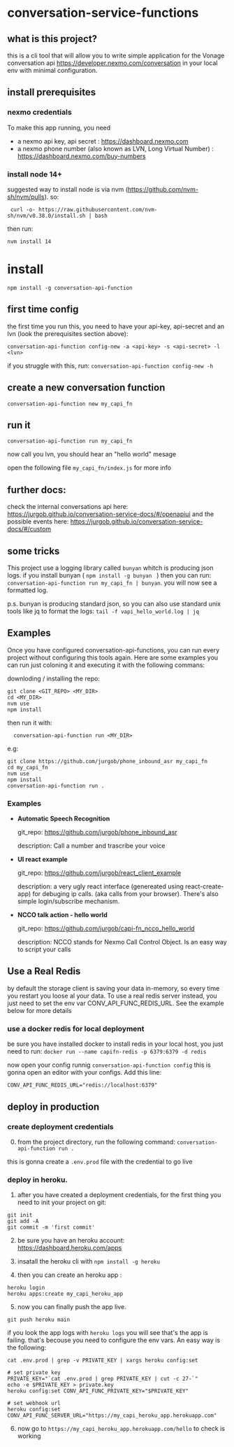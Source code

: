 # conversation-service-functions


## what is this project?
this is a cli tool that will allow you to write simple application for the Vonage conversation api https://developer.nexmo.com/conversation in your local env with minimal configuration.







## install prerequisites


### nexmo credentials
To make this app running, you need 
 - a nexmo api key, api secret : https://dashboard.nexmo.com
 - a nexmo phone number (also known as LVN, Long Virtual Number) : https://dashboard.nexmo.com/buy-numbers

### install node 14+
suggested way to install node is via nvm (https://github.com/nvm-sh/nvm/pulls). so: 

```  curl -o- https://raw.githubusercontent.com/nvm-sh/nvm/v0.38.0/install.sh | bash  ```

then run: 

``` nvm install 14 ```

# install

```npm install -g conversation-api-function ```

## first time config

the first time you run this, you need to have your api-key, api-secret and an lvn (look the prerequisites section above):

```conversation-api-function config-new -a <api-key> -s <api-secret> -l <lvn>```

if you struggle with this, run: 
```conversation-api-function config-new -h```

## create a new conversation function

``` conversation-api-function new my_capi_fn ```

## run it

``` conversation-api-function run my_capi_fn ```

now call you lvn, you should hear an "hello world" mesage


open the following file ``` my_capi_fn/index.js ``` for more info


## further docs:
check the internal conversations api here: https://jurgob.github.io/conversation-service-docs/#/openapiui
and the possible events here: https://jurgob.github.io/conversation-service-docs/#/custom



## some tricks
This project use a logging library called `bunyan` whitch is producing json logs.
if you install bunyan ( ```npm install -g bunyan ``` ) then you can run: 
`conversation-api-function run my_capi_fn | bunyan`. you will now see a formatted log. 

p.s. bunyan is producing standard json, so you can also use standard unix tools like jq to format the logs: `tail -f vapi_hello_world.log | jq`

## Examples

Once you have configured conversation-api-functions, you can run every project without configuring this tools again. 
Here are some examples you can run just coloning it and executing it with the following commans: 

downloding / installing the repo:
```
git clone <GIT_REPO> <MY_DIR>
cd <MY_DIR>
nvm use
npm install
```
then run it with: 

```  conversation-api-function run <MY_DIR>```


e.g: 
```
git clone https://github.com/jurgob/phone_inbound_asr my_capi_fn
cd my_capi_fn
nvm use
npm install
conversation-api-function run .

```

### Examples 

- **Automatic Speech Recognition**

  git_repo: https://github.com/jurgob/phone_inbound_asr
  
  description: Call a number and trascribe your voice

- **UI react example**

  git_repo: https://github.com/jurgob/react_client_example

  description: a very ugly react interface (genereated using react-create-app) for debuging ip calls. (aka calls from your browser). There's also simple login/subscribe mechanism.

- **NCCO talk action - hello world**

  git_repo: https://github.com/jurgob/capi-fn_ncco_hello_world

  description: NCCO stands for Nexmo Call Control Object. Is an easy way to script your calls




## Use a Real Redis

by default the storage client is saving your data in-memory, so every time you restart you loose al your data. 
To use a real redis server instead, you just need to set the env var CONV_API_FUNC_REDIS_URL.
See the example below for more details

### use a docker redis for local deployment

be sure you have installed docker
to install redis in your local host, you just need to run: 
```docker run --name capifn-redis -p 6379:6379 -d redis```


now open your config runnig ```conversation-api-function config```
this is gonna open an editor with your configs. Add this line: 
``` 
CONV_API_FUNC_REDIS_URL="redis://localhost:6379"
```
 



## deploy in production

### create deployment credentials
0) from the project directory, run the following command: 
```conversation-api-function run .  ```

this is gonna create a `.env.prod` file with the credential to go live

### deploy in heroku. 
1) after you have created a deployment credentials, for the first thing you need to init your project on git: 
```
git init
git add -A
git commit -m 'first commit'

```

2) be sure you have an heroku account:  https://dashboard.heroku.com/apps

3) insatall the heroku cli with ```npm install -g heroku```

4) then you can create an heroku app :

```
heroku login
heroku apps:create my_capi_heroku_app
```

5) now you can finally push the app live.
```
git push heroku main
```

if you look the app logs with ```heroku logs``` you will see that's the app is failing. that's becouse you need to configure the env vars. An easy way is the following: 

```
cat .env.prod | grep -v PRIVATE_KEY | xargs heroku config:set

# set private key
PRIVATE_KEY="`cat .env.prod | grep PRIVATE_KEY | cut -c 27-`"
echo -e $PRIVATE_KEY > private.key
heroku config:set CONV_API_FUNC_PRIVATE_KEY="$PRIVATE_KEY"

# set webhook url
heroku config:set CONV_API_FUNC_SERVER_URL="https://my_capi_heroku_app.herokuapp.com"
```

6) now go to `https://my_capi_heroku_app.herokuapp.com/hello` to check is working












